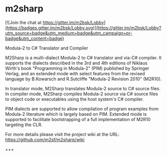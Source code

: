 # m2sharp

[![Join the chat at https://gitter.im/m2bsk/Lobby](https://badges.gitter.im/m2bsk/Lobby.svg)](https://gitter.im/m2bsk/Lobby?utm_source=badge&utm_medium=badge&utm_campaign=pr-badge&utm_content=badge)

Modula-2 to C# Translator and Compiler

M2Sharp is a multi-dialect Modula-2 to C# translator and via-C# compiler. It supports the dialects described in the 3rd and 4th editions of Niklaus Wirth's book "Programming in Modula-2" (PIM) published by Springer Verlag, and an extended mode with select features from the revised language by B.Kowarsch and R.Sutcliffe "Modula-2 Revision 2010" (M2R10).

In translator mode, M2Sharp translates Modula-2 source to C# source files. In compiler mode, M2Sharp compiles Modula-2 source via C# source files to object code or executables using the host system's C# compiler.

PIM dialects are supported to allow compilation of program examples from Modula-2 literature which is largely based on PIM. Extended mode is supported to facilitate bootstrapping of a full implementation of M2R10 targeting the CLR.

For more details please visit the project wiki at the URL:
https://github.com/m2sf/m2sharp/wiki

+++
